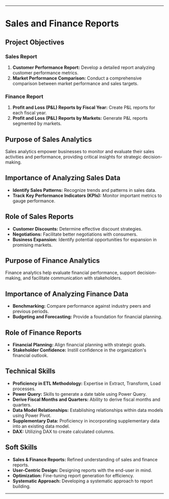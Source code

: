
---
# Sales and Finance Reports

## Project Objectives

### Sales Report
1. **Customer Performance Report:** Develop a detailed report analyzing customer performance metrics.
2. **Market Performance Comparison:** Conduct a comprehensive comparison between market performance and sales targets.

### Finance Report
1. **Profit and Loss (P&L) Reports by Fiscal Year:** Create P&L reports for each fiscal year.
2. **Profit and Loss (P&L) Reports by Markets:** Generate P&L reports segmented by markets.

## Purpose of Sales Analytics
Sales analytics empower businesses to monitor and evaluate their sales activities and performance, providing critical insights for strategic decision-making.

## Importance of Analyzing Sales Data
- **Identify Sales Patterns:** Recognize trends and patterns in sales data.
- **Track Key Performance Indicators (KPIs):** Monitor important metrics to gauge performance.

## Role of Sales Reports
- **Customer Discounts:** Determine effective discount strategies.
- **Negotiations:** Facilitate better negotiations with consumers.
- **Business Expansion:** Identify potential opportunities for expansion in promising markets.

## Purpose of Finance Analytics
Finance analytics help evaluate financial performance, support decision-making, and facilitate communication with stakeholders.

## Importance of Analyzing Finance Data
- **Benchmarking:** Compare performance against industry peers and previous periods.
- **Budgeting and Forecasting:** Provide a foundation for financial planning.

## Role of Finance Reports
- **Financial Planning:** Align financial planning with strategic goals.
- **Stakeholder Confidence:** Instill confidence in the organization's financial outlook.

## Technical Skills
- **Proficiency in ETL Methodology:** Expertise in Extract, Transform, Load processes.
- **Power Query:** Skills to generate a date table using Power Query.
- **Derive Fiscal Months and Quarters:** Ability to derive fiscal months and quarters.
- **Data Model Relationships:** Establishing relationships within data models using Power Pivot.
- **Supplementary Data:** Proficiency in incorporating supplementary data into an existing data model.
- **DAX:** Utilizing DAX to create calculated columns.

## Soft Skills
- **Sales & Finance Reports:** Refined understanding of sales and finance reports.
- **User-Centric Design:** Designing reports with the end-user in mind.
- **Optimization:** Fine-tuning report generation for efficiency.
- **Systematic Approach:** Developing a systematic approach to report building.

---

